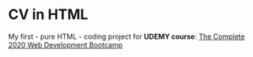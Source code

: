 # CV in HTML

My first - pure HTML - coding project for **UDEMY course**: [The Complete 2020 Web Development Bootcamp](https://www.udemy.com/course/the-complete-web-development-bootcamp/)
